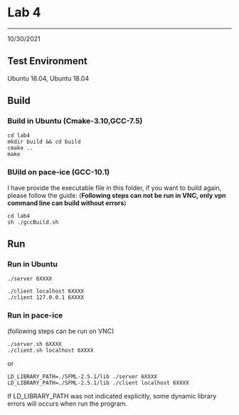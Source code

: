 # Lab 4

___
10/30/2021

## Test Environment

Ubuntu 16.04, Ubuntu 18.04

## Build
### Build in Ubuntu (Cmake-3.10,GCC-7.5)
```
cd lab4
mkdir build && cd build
cmake ..
make
```

### BUild on pace-ice (GCC-10.1)
I have provide the executable file in this folder, if you want to build again, please follow the guide:
(**Following steps can not be run in VNC, only vpn command line can build without errors**)
```
cd lab4
sh ./gccBuild.sh
```

## Run
### Run in Ubuntu
```
./server 6XXXX
```
```
./client localhost 6XXXX
./client 127.0.0.1 6XXXX
```
### Run in pace-ice
(following steps can be run on VNC)
```
./server.sh 6XXXX
./client.sh localhost 6XXXX
```
or
```
LD_LIBRARY_PATH=./SFML-2.5.1/lib ./server 6XXXX
LD_LIBRARY_PATH=./SFML-2.5.1/lib ./client localhost 6XXXX
```
If LD_LIBRARY_PATH was not indicated explicitly, some dynamic library errors will occurs when run the program.